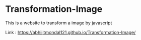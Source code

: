 # Transformation-Image
This is a website to transform a image by javascript

Link : https://abhijitmondal121.github.io/Transformation-Image/
